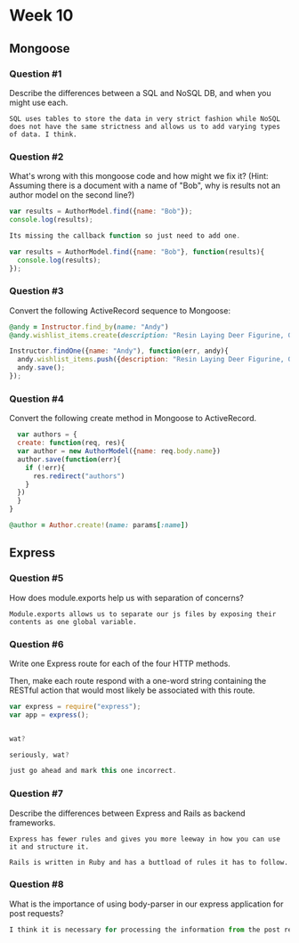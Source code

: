 # Week 10

## Mongoose

### Question #1

Describe the differences between a SQL and NoSQL DB, and when you might use each.

```text
SQL uses tables to store the data in very strict fashion while NoSQL does not have the same strictness and allows us to add varying types of data. I think.
```

### Question #2

What's wrong with this mongoose code and how might we fix it?
(Hint: Assuming there is a document with a name of "Bob", why is results not an author model on the second line?)

```js
var results = AuthorModel.find({name: "Bob"});
console.log(results);
```

```js
Its missing the callback function so just need to add one.

var results = AuthorModel.find({name: "Bob"}, function(results){
  console.log(results);
});
```

### Question #3

Convert the following ActiveRecord sequence to Mongoose:

```rb
@andy = Instructor.find_by(name: "Andy")
@andy.wishlist_items.create(description: "Resin Laying Deer Figurine, Gold")
```

```js
Instructor.findOne({name: "Andy"), function(err, andy){
  andy.wishlist_items.push({description: "Resin Laying Deer Figurine, Gold");
  andy.save();
});
```

### Question #4

Convert the following create method in Mongoose to ActiveRecord.

```js
  var authors = {
  create: function(req, res){
  var author = new AuthorModel({name: req.body.name})
  author.save(function(err){
    if (!err){
      res.redirect("authors")
    }
  })
  }  
}
```

```rb
@author = Author.create!(name: params[:name])
```
## Express

### Question #5

How does module.exports help us with separation of concerns?

```text
Module.exports allows us to separate our js files by exposing their contents as one global variable.
```

### Question #6

Write one Express route for each of the four HTTP methods.

Then, make each route respond with a one-word string containing the RESTful action that would most likely be associated with this route.

```js
var express = require("express");
var app = express();


wat?

```

```js
seriously, wat?

just go ahead and mark this one incorrect.
```
### Question #7

Describe the differences between Express and Rails as backend frameworks.

```text
Express has fewer rules and gives you more leeway in how you can use it and structure it.

Rails is written in Ruby and has a buttload of rules it has to follow.
```

### Question #8

What is the importance of using body-parser in our express application for post requests?

```js
I think it is necessary for processing the information from the post request.
```
